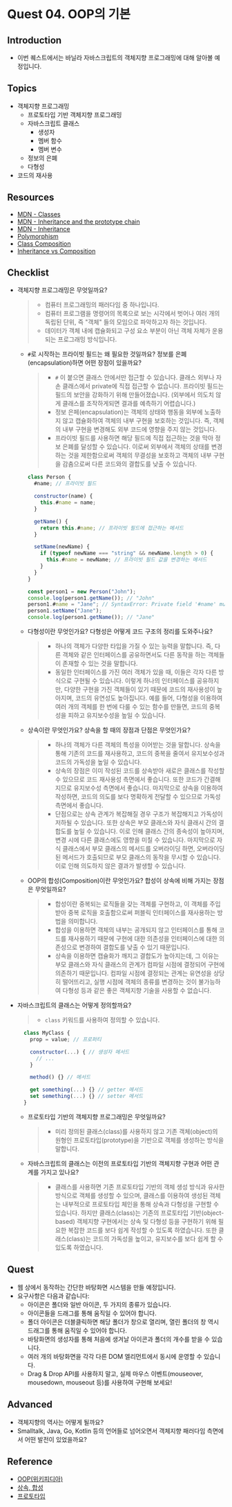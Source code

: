 # Quest 04. OOP의 기본

## Introduction

- 이번 퀘스트에서는 바닐라 자바스크립트의 객체지향 프로그래밍에 대해 알아볼 예정입니다.

## Topics

- 객체지향 프로그래밍
  - 프로토타입 기반 객체지향 프로그래밍
  - 자바스크립트 클래스
    - 생성자
    - 멤버 함수
    - 멤버 변수
  - 정보의 은폐
  - 다형성
- 코드의 재사용

## Resources

- [MDN - Classes](https://developer.mozilla.org/ko/docs/Web/JavaScript/Reference/Classes)
- [MDN - Inheritance and the prototype chain](https://developer.mozilla.org/ko/docs/Web/JavaScript/Inheritance_and_the_prototype_chain)
- [MDN - Inheritance](https://developer.mozilla.org/ko/docs/Learn/JavaScript/Objects/Inheritance)
- [Polymorphism](https://medium.com/@viktor.kukurba/object-oriented-programming-in-javascript-3-polymorphism-fb564c9f1ce8)
- [Class Composition](https://alligator.io/js/class-composition/)
- [Inheritance vs Composition](https://woowacourse.github.io/javable/post/2020-05-18-inheritance-vs-composition/)

## Checklist

- 객체지향 프로그래밍은 무엇일까요?

  > - 컴퓨터 프로그래밍의 패러다임 중 하나입니다.
  > - 컴퓨터 프로그램을 명령어의 목록으로 보는 시각에서 벗어나 여러 개의 독립된 단위, 즉 "객체" 들의 모임으로 파악하고자 하는 것입니다.
  > - 데이터가 객체 내에 캡슐화되고 구성 요소 부분이 아닌 객체 자체가 운용되는 프로그래밍 방식입니다.

  - `#`로 시작하는 프라이빗 필드는 왜 필요한 것일까요? 정보를 은폐(encapsulation)하면 어떤 장점이 있을까요?

    > - `#` 이 붙으면 클래스 안에서만 접근할 수 있습니다. 클래스 외부나 자손 클래스에서 private에 직접 접근할 수 없습니다. 프라이빗 필드는 필드의 보안을 강화하기 위해 만들어졌습니다. (외부에서 의도치 않게 클래스를 조작하게되면 결과를 예측하기 어렵습니다.)
    > - 정보 은페(encapsulation)는 객체의 상태와 행동을 외부에 노출하지 않고 캡슐화하여 객체의 내부 구현을 보호하는 것입니다. 즉, 객체의 내부 구현을 변경해도 외부 코드에 영향을 주지 않는 것입니다.
    > - 프라이빗 필드를 사용하면 해당 필드에 직접 접근하는 것을 막아 정보 은폐를 달성할 수 있습니다. 이로써 외부에서 객체의 상태를 변경하는 것을 제한함으로써 객체의 무결성을 보호하고 객체의 내부 구현을 감춤으로써 다른 코드와의 결합도를 낮출 수 있습니다.

    ```js
    class Person {
      #name; // 프라이빗 필드

      constructor(name) {
        this.#name = name;
      }

      getName() {
        return this.#name; // 프라이빗 필드에 접근하는 메서드
      }

      setName(newName) {
        if (typeof newName === "string" && newName.length > 0) {
          this.#name = newName; // 프라이빗 필드 값을 변경하는 메서드
        }
      }
    }

    const person1 = new Person("John");
    console.log(person1.getName()); // "John"
    person1.#name = "Jane"; // SyntaxError: Private field '#name' must be declared in an enclosing class
    person1.setName("Jane");
    console.log(person1.getName()); // "Jane"
    ```

  - 다형성이란 무엇인가요? 다형성은 어떻게 코드 구조의 정리를 도와주나요?
    > - 하나의 객체가 다양한 타입을 가질 수 있는 능력을 말합니다. 즉, 다른 객체와 같은 인터페이스를 공유하면서도 다른 동작을 하는 객체들이 존재할 수 있는 것을 말합니다.
    > - 동일한 인터페이스를 가진 여러 객체가 있을 때, 이들은 각자 다른 방식으로 구현될 수 있습니다. 이렇게 하나의 인터페이스를 공유하지만, 다양한 구현을 가진 객체들이 있기 때문에 코드의 재사용성이 높아지며, 코드의 유연성도 높아집니다. 예를 들어, 다형성을 이용하여 여러 개의 객체를 한 번에 다룰 수 있는 함수를 만들면, 코드의 중복성을 피하고 유지보수성을 높일 수 있습니다.
  - 상속이란 무엇인가요? 상속을 할 때의 장점과 단점은 무엇인가요?
    > - 하나의 객체가 다른 객체의 특성을 이어받는 것을 말합니다. 상속을 통해 기존의 코드를 재사용하고, 코드의 중복을 줄여서 유지보수성과 코드의 가독성을 높일 수 있습니다.
    > - 상속의 장점은 이미 작성된 코드를 상속받아 새로은 클래스를 작성할 수 있으므로 코드 재사용성 측면에서 좋습니다. 또한 코드가 간결해지므로 유지보수성 측면에서 좋습니다. 마지막으로 상속을 이용하여 작성하면, 코드의 의도를 보다 명확하게 전달할 수 있으므로 가독성 측면에서 좋습니다.
    > - 단점으로는 상속 관계가 복잡해질 경우 구조가 복잡해지고 가독성이 저하될 수 있습니다. 또한 상속은 부모 클래스와 자식 클래시 간의 결합도를 높일 수 있습니다. 이로 인해 클래스 간의 종속성이 높아지며, 변경 시에 다른 클래스에도 영향을 미칠 수 있습니다. 마지막으로 자식 클래스에서 부모 클래스의 메서드를 오버라이딩 하면, 오버라이딩된 메서드가 호출되므로 부모 클래스의 동작을 무시할 수 있습니다. 이로 인해 의도하지 않은 결과가 발생할 수 있습니다.
  - OOP의 합성(Composition)이란 무엇인가요? 합성이 상속에 비해 가지는 장점은 무엇일까요?
    > - 합성이란 중복되는 로직들을 갖는 객체를 구현하고, 이 객체를 주입받아 중복 로직을 호출함으로써 퍼블릭 인터페이스를 재사용하는 방법을 의미합니다.
    > - 합성을 이용하면 객체의 내부는 공개되지 않고 인터페이스를 통해 코드를 재사용하기 때문에 구현에 대한 의존성을 인터페이스에 대한 의존성으로 변경하여 결합도를 낮출 수 있기 때문입니다.
    > - 상속을 이용하면 캡슐화가 깨지고 결합도가 높아지는데, 그 이유는 부모 클래스와 자식 클래스의 관계가 컴파일 시점에 결정되어 구현에 의존하기 때문입니다. 컴파일 시점에 결정되는 관계는 유연성을 상당히 떨어뜨리고, 실행 시점에 객체의 종류를 변경하는 것이 불가능하여 다형성 등과 같은 좋은 객체지향 기술을 사용할 수 없습니다.

- 자바스크립트의 클래스는 어떻게 정의할까요?

  > - `class` 키워드를 사용하여 정의할 수 있습니다.

  ```js
    class MyClass {
      prop = value; // 프로퍼티

      constructor(...) { // 생성자 메서드
        // ...
      }

      method() {} // 메서드

      get something(...) {} // getter 메서드
      set semething(...) {} // setter 메서드
    }
  ```

  - 프로토타입 기반의 객체지향 프로그래밍은 무엇일까요?
    > - 미리 정의된 클래스(class)를 사용하지 않고 기존 객체(object)의 원형인 프로토타입(prototype)을 기반으로 객체를 생성하는 방식을 말합니다.
  - 자바스크립트의 클래스는 이전의 프로토타입 기반의 객체지향 구현과 어떤 관계를 가지고 있나요?
    > - 클래스를 사용하면 기존 프로토타입 기반의 객체 생성 방식과 유사한 방식으로 객체를 생성할 수 있으며, 클래스를 이용하여 생성된 객체는 내부적으로 프로토타입 체인을 통해 상속과 다형성을 구현할 수 있습니다. 하지만 클래스(class)는 기존의 프로토타입 기반(object-based) 객체지향 구현에서는 상속 및 다형성 등을 구현하기 위해 필요한 복잡한 코드를 보다 쉽게 작성할 수 있도록 하였습니다. 또한 클래스(class)는 코드의 가독성을 높이고, 유지보수를 보다 쉽게 할 수 있도록 하였습니다.

## Quest

- 웹 상에서 동작하는 간단한 바탕화면 시스템을 만들 예정입니다.
- 요구사항은 다음과 같습니다:
  - 아이콘은 폴더와 일반 아이콘, 두 가지의 종류가 있습니다.
  - 아이콘들을 드래그를 통해 움직일 수 있어야 합니다.
  - 폴더 아이콘은 더블클릭하면 해당 폴더가 창으로 열리며, 열린 폴더의 창 역시 드래그를 통해 움직일 수 있어야 합니다.
  - 바탕화면의 생성자를 통해 처음에 생겨날 아이콘과 폴더의 개수를 받을 수 있습니다.
  - 여러 개의 바탕화면을 각각 다른 DOM 엘리먼트에서 동시에 운영할 수 있습니다.
  - Drag & Drop API를 사용하지 말고, 실제 마우스 이벤트(mouseover, mousedown, mouseout 등)를 사용하여 구현해 보세요!

## Advanced

- 객체지향의 역사는 어떻게 될까요?
- Smalltalk, Java, Go, Kotlin 등의 언어들로 넘어오면서 객체지향 패러다임 측면에서 어떤 발전이 있었을까요?

## Reference

- [OOP(위키피디아)](https://en.wikipedia.org/wiki/Object-oriented_programming)
- [상속, 합성](https://inpa.tistory.com/entry/OOP-%F0%9F%92%A0-%EA%B0%9D%EC%B2%B4-%EC%A7%80%ED%96%A5%EC%9D%98-%EC%83%81%EC%86%8D-%EB%AC%B8%EC%A0%9C%EC%A0%90%EA%B3%BC-%ED%95%A9%EC%84%B1Composition-%EC%9D%B4%ED%95%B4%ED%95%98%EA%B8%B0)
- [프로토타입](https://ui.toast.com/weekly-pick/ko_20160603)
